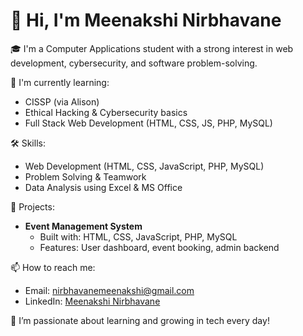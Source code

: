 # 👋 Hi, I'm Meenakshi Nirbhavane

🎓 I'm a Computer Applications student with a strong interest in web development, cybersecurity, and software problem-solving.

🚀 I'm currently learning:
- CISSP (via Alison)
- Ethical Hacking & Cybersecurity basics
- Full Stack Web Development (HTML, CSS, JS, PHP, MySQL)

🛠️ Skills:
- Web Development (HTML, CSS, JavaScript, PHP, MySQL)
- Problem Solving & Teamwork
- Data Analysis using Excel & MS Office

🔧 Projects:
- **Event Management System**
  - Built with: HTML, CSS, JavaScript, PHP, MySQL
  - Features: User dashboard, event booking, admin backend

📫 How to reach me:
- Email: nirbhavanemeenakshi@gmail.com
- LinkedIn: [Meenakshi Nirbhavane](https://www.linkedin.com/in/meenakshi-nirbhavane-b85222344)

🌱 I’m passionate about learning and growing in tech every day!
